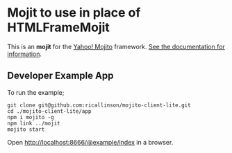 # Mojit to use in place of HTMLFrameMojit

This is an __mojit__ for the [Yahoo! Mojito](https://github.com/yahoo/mojito/) framework. [See the documentation for information](https://github.com/ricallinson/mojito-client-lite/tree/master/mojit).

## Developer Example App

To run the example;

	git clone git@github.com:ricallinson/mojito-client-lite.git
	cd ./mojito-client-lite/app
	npm i mojito -g
	npm link ../mojit
	mojito start

Open [http://localhost:8666/@example/index](http://localhost:8666/@example/index) in a browser.